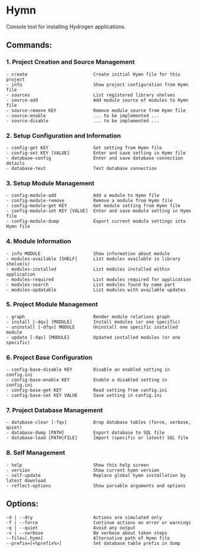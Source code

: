 # Hymn
Console tool for installing Hydrogen applications.

## Commands:

### 1. Project Creation and Source Management

	- create                         Create initial Hymn file for this project
	- info                           Show project configuration from Hymn file
	- sources                        List registered library shelves
	- source-add                     Add module source of modules to Hymn file
	- source-remove KEY              Remove module source from Hymn file
	- source-enable                  ... to be implemented ...
	- source-disable                 ... to be implemented ...

### 2. Setup Configuration and Information

	- config-get KEY                 Get setting from Hymn file
	- config-set KEY [VALUE]         Enter and save setting in Hymn file
	- database-config                Enter and save database connection details
	- database-test                  Test database connection

### 3. Setup Module Management

	- config-module-add              Add a module to Hymn file
	- config-module-remove           Remove a module from Hymn file
	- config-module-get KEY          Get module setting from Hymn file
	- config-module-set KEY [VALUE]  Enter and save module setting in Hymn file
	- config-module-dump             Export current module settings into Hymn file


### 4. Module Information

	- info MODULE                    Show information about module
	- modules-available [SHELF]      List modules available in library shelve(s)
	- modules-installed              List modules installed within application
	- modules-required               List modules required for application
	- modules-search                 List modules found by name part
	- modules-updatable              List modules with available updates

### 5. Project Module Management

	- graph                          Render module relations graph
	- install [-dqv] [MODULE]        Install modules (or one specific)
	- uninstall [-dfqv] MODULE       Uninstall one specific installed module
	- update [-dqv] [MODULE]         Updated installed modules (or one specific)

### 6. Project Base Configuration

	- config-base-disable KEY        Disable an enabled setting in config.ini
	- config-base-enable KEY         Enable a disabled setting in config.ini
	- config-base-get KEY            Read setting from config.ini
	- config-base-set KEY VALUE      Save setting in config.ini

### 7. Project Database Management

	- database-clear [-fqv]          Drop database tables (force, verbose, quiet)
	- database-dump [PATH]           Export database to SQL file
	- database-load [PATH|FILE]      Import (specific or latest) SQL file

### 8. Self Management

	- help                           Show this help screen
	- version                        Show current hymn version
	- self-update                    Replace global hymn installation by latest download
	- reflect-options                Show parsable arguments and options

## Options:

	-d | --dry                       Actions are simulated only
	-f | --force                     Continue actions on error or warnings
	-q | --quiet                     Avoid any output
	-v | --verbose                   Be verbose about taken steps
	--file=[.hymn]                   Alternative path of Hymn file
	--prefix=[<%prefix%>]            Set database table prefix in dump
